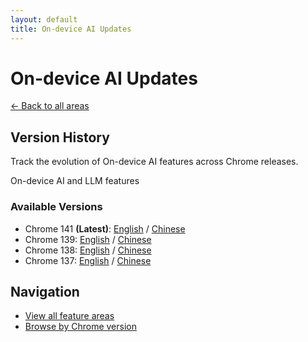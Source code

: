 ```yaml
---
layout: default
title: On-device AI Updates
---
```


# On-device AI Updates

[← Back to all areas](../index.html)

## Version History

Track the evolution of On-device AI features across Chrome releases.

On-device AI and LLM features

### Available Versions

- Chrome 141 **(Latest)**: [English](./chrome-141-en.html) / [Chinese](./chrome-141-zh.html)
- Chrome 139: [English](./chrome-139-en.html) / [Chinese](./chrome-139-zh.html)
- Chrome 138: [English](./chrome-138-en.html) / [Chinese](./chrome-138-zh.html)
- Chrome 137: [English](./chrome-137-en.html) / [Chinese](./chrome-137-zh.html)

## Navigation

- [View all feature areas](../index.html)
- [Browse by Chrome version](../../versions/index.html)
